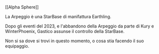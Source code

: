 [[Alpha Sphere]]

La Arpeggio è una StarBase di manifattura Earthling.

Dopo gli eventi del 2023, e l'abbandono della Arpeggio da parte di Kury e WinterPhoenix, Gastico assunse il controllo della StarBase.

Non si sa dove si trovi in questo momento, o cosa stia facendo il suo equipaggio.